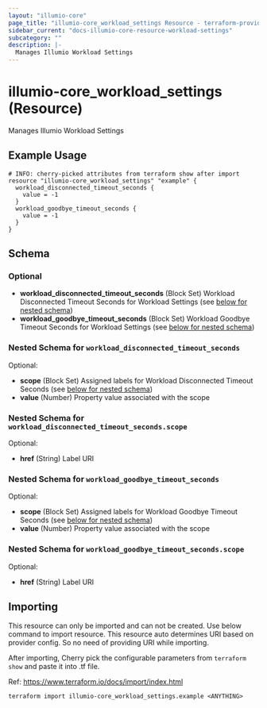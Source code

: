 ```yaml
---
layout: "illumio-core"
page_title: "illumio-core_workload_settings Resource - terraform-provider-illumio-core"
sidebar_current: "docs-illumio-core-resource-workload-settings"
subcategory: ""
description: |-
  Manages Illumio Workload Settings
---
```


# illumio-core_workload_settings (Resource)

Manages Illumio Workload Settings

Example Usage
------------

```hcl
# INFO: cherry-picked attributes from terraform show after import
resource "illumio-core_workload_settings" "example" {
  workload_disconnected_timeout_seconds {
    value = -1
  }
  workload_goodbye_timeout_seconds {
    value = -1
  }
}
```

## Schema

### Optional

- **workload_disconnected_timeout_seconds** (Block Set) Workload Disconnected Timeout Seconds for Workload Settings (see [below for nested schema](#nestedblock--workload_disconnected_timeout_seconds))
- **workload_goodbye_timeout_seconds** (Block Set) Workload Goodbye Timeout Seconds for Workload Settings (see [below for nested schema](#nestedblock--workload_goodbye_timeout_seconds))

<a id="nestedatt--workload_disconnected_timeout_seconds"></a>
### Nested Schema for `workload_disconnected_timeout_seconds`

Optional:

- **scope** (Block Set) Assigned labels for Workload Disconnected Timeout Seconds (see [below for nested schema](#nestedblock--workload_disconnected_timeout_seconds--scope))
- **value** (Number) Property value associated with the scope

<a id="nestedobjatt--workload_disconnected_timeout_seconds--scope"></a>
### Nested Schema for `workload_disconnected_timeout_seconds.scope`

Optional:

- **href** (String) Label URI

<a id="nestedatt--workload_goodbye_timeout_seconds"></a>

### Nested Schema for `workload_goodbye_timeout_seconds`

Optional:

- **scope** (Block Set) Assigned labels for Workload Goodbye Timeout Seconds (see [below for nested schema](#nestedblock--workload_goodbye_timeout_seconds--scope))
- **value** (Number) Property value associated with the scope

<a id="nestedobjatt--workload_goodbye_timeout_seconds--scope"></a>
### Nested Schema for `workload_goodbye_timeout_seconds.scope`

Optional:

- **href** (String) Label URI


## Importing ##

This resource can only be imported and can not be created. Use below command to import resource. This resource auto determines URI based on provider config. So no need of providing URI while importing.

After importing, Cherry pick the configurable parameters from `terraform show` and paste it into .tf file.

Ref: https://www.terraform.io/docs/import/index.html


```
terraform import illumio-core_workload_settings.example <ANYTHING>
```